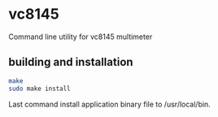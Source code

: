 # vc8145
Command line utility for vc8145 multimeter
## building and installation
```bash
make
sudo make install 
```
Last command install application binary file to /usr/local/bin. 

